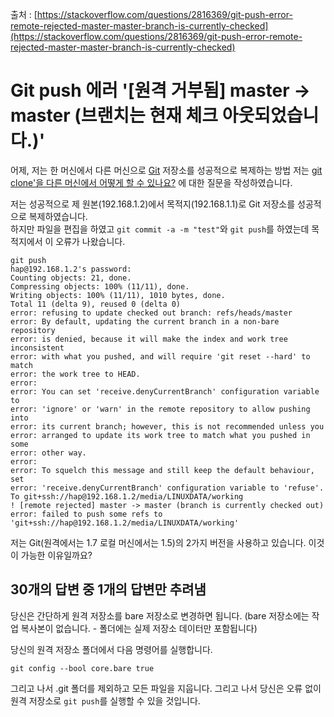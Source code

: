 출처 : [https://stackoverflow.com/questions/2816369/git-push-error-remote-rejected-master-master-branch-is-currently-checked](https://stackoverflow.com/questions/2816369/git-push-error-remote-rejected-master-master-branch-is-currently-checked)

# Git push 에러 '\[원격 거부됨\] master -> master (브랜치는 현재 체크 아웃되었습니다.)'

어제, 저는 한 머신에서 다른 머신으로 [Git](https://en.wikipedia.org/wiki/Git) 저장소를 성공적으로 복제하는 방법 저는 [git clone'을 다른 머신에서 어떻게 할 수 있나요?](https://stackoverflow.com/questions/2808177/how-can-i-git-clone-from-another-machine/2809612#2809612) 에 대한 질문을 작성하였습니다.

저는 성공적으로 제 원본(192.168.1.2)에서 목적지(192.168.1.1)로 Git 저장소를 성공적으로 복제하였습니다.  
하지만 파일을 편집을 하였고 `git commit -a -m "test"`와 `git push`를 하였는데 목적지에서 이 오류가 나왔습니다.

```
git push                                                
hap@192.168.1.2's password: 
Counting objects: 21, done.
Compressing objects: 100% (11/11), done.
Writing objects: 100% (11/11), 1010 bytes, done.
Total 11 (delta 9), reused 0 (delta 0)
error: refusing to update checked out branch: refs/heads/master
error: By default, updating the current branch in a non-bare repository
error: is denied, because it will make the index and work tree inconsistent
error: with what you pushed, and will require 'git reset --hard' to match
error: the work tree to HEAD.
error: 
error: You can set 'receive.denyCurrentBranch' configuration variable to
error: 'ignore' or 'warn' in the remote repository to allow pushing into
error: its current branch; however, this is not recommended unless you
error: arranged to update its work tree to match what you pushed in some
error: other way.
error: 
error: To squelch this message and still keep the default behaviour, set
error: 'receive.denyCurrentBranch' configuration variable to 'refuse'.
To git+ssh://hap@192.168.1.2/media/LINUXDATA/working
! [remote rejected] master -> master (branch is currently checked out)
error: failed to push some refs to 'git+ssh://hap@192.168.1.2/media/LINUXDATA/working'
```

저는 Git(원격에서는 1.7 로컬 머신에서는 1.5)의 2가지 버전을 사용하고 있습니다. 이것이 가능한 이유일까요?

## 30개의 답변 중 1개의 답변만 추려냄

당신은 간단하게 원격 저장소를 bare 저장소로 변경하면 됩니다. (bare 저장소에는 작업 복사본이 없습니다. - 폴더에는 실제 저장소 데이터만 포함됩니다)

당신의 원격 저장소 폴더에서 다음 명령어를 실행합니다.

```
git config --bool core.bare true
```

그리고 나서 .git 폴더를 제외하고 모든 파일을 지웁니다. 그리고 나서 당신은 오류 없이 원격 저장소로 `git push`를 실행할 수 있을 것입니다.
